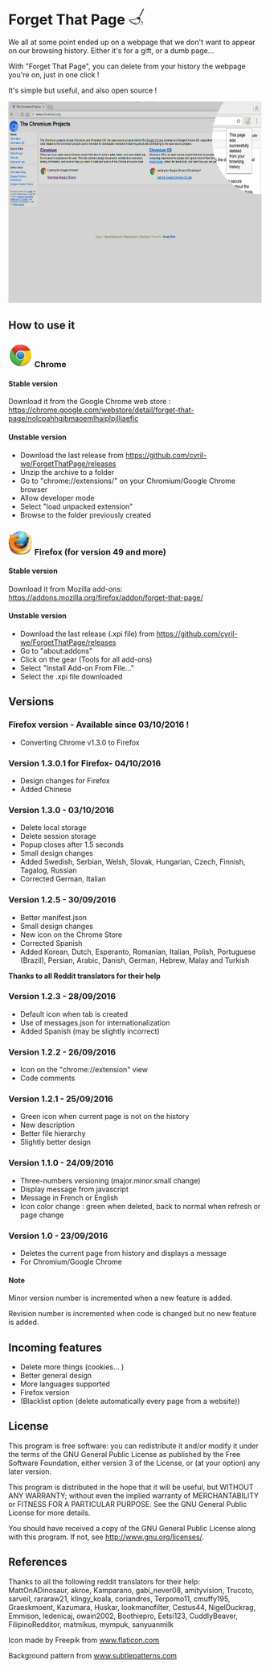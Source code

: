 # Forget That Page  <img src="chrome/img/icon/swipe32.png" />
We all at some point ended up on a webpage that we don't want to appear on our browsing history. Either it's for a gift, or a dumb page...

With "Forget That Page", you can delete from your history the webpage you're on, just in one click !

It's simple but useful, and also open source !

<img src=".images/forget-that-page-view.png" width="640" height="400"/>

## How to use it

### <img src=".images/Chrome_icon.png" /> Chrome
#### Stable version
Download it from the Google Chrome web store :
https://chrome.google.com/webstore/detail/forget-that-page/nolcpahhgjbmaoemlhaiplpjlljaefic

#### Unstable version
- Download the last release from https://github.com/cyril-we/ForgetThatPage/releases
- Unzip the archive to a folder
- Go to "chrome://extensions/" on your Chromium/Google Chrome browser
- Allow developer mode
- Select "load unpacked extension"
- Browse to the folder previously created

### <img src=".images/Firefox_icon.png" /> Firefox (for version 49 and more)
#### Stable version
Download it from Mozilla add-ons:
https://addons.mozilla.org/firefox/addon/forget-that-page/

#### Unstable version
- Download the last release (.xpi file) from https://github.com/cyril-we/ForgetThatPage/releases
- Go to "about:addons"
- Click on the gear (Tools for all add-ons)
- Select "Install Add-on From File..."
- Select the .xpi file downloaded

## Versions
### Firefox version - Available since 03/10/2016 !
- Converting Chrome v1.3.0 to Firefox

### Version 1.3.0.1 for Firefox- 04/10/2016
- Design changes for Firefox
- Added Chinese

### Version 1.3.0 - 03/10/2016
- Delete local storage
- Delete session storage
- Popup closes after 1.5 seconds
- Small design changes
- Added Swedish, Serbian, Welsh, Slovak, Hungarian, Czech, Finnish, Tagalog, Russian
- Corrected German, Italian

### Version 1.2.5 - 30/09/2016
- Better manifest.json
- Small design changes
- New icon on the Chrome Store
- Corrected Spanish
- Added Korean, Dutch, Esperanto, Romanian, Italian, Polish,
Portuguese (Brazil), Persian, Arabic, Danish, German, Hebrew,
Malay and Turkish

<b> Thanks to all Reddit translators for their help</b>

### Version 1.2.3 - 28/09/2016
- Default icon when tab is created
- Use of messages.json for internationalization
- Added Spanish (may be slightly incorrect)

### Version 1.2.2 - 26/09/2016
- Icon on the "chrome://extension" view
- Code comments

### Version 1.2.1 - 25/09/2016
- Green icon when current page is not on the history
- New description
- Better file hierarchy
- Slightly better design

### Version 1.1.0 - 24/09/2016
- Three-numbers versioning (major.minor.small change)
- Display message from javascript
- Message in French or English
- Icon color change : green when deleted, back to normal when refresh or page change

### Version 1.0 - 23/09/2016
- Deletes the current page from history and displays a message
- For Chromium/Google Chrome

#### Note
Minor version number is incremented when a new feature is added.

Revision number is incremented when code is changed but no new feature is added.

## Incoming features
- Delete more things (cookies... )
- Better general design
- More languages supported
- Firefox version
- (Blacklist option (delete automatically every page from a website))

## License
This program is free software: you can redistribute it and/or modify
it under the terms of the GNU General Public License as published by
the Free Software Foundation, either version 3 of the License, or
(at your option) any later version.

This program is distributed in the hope that it will be useful,
but WITHOUT ANY WARRANTY; without even the implied warranty of
MERCHANTABILITY or FITNESS FOR A PARTICULAR PURPOSE.  See the
GNU General Public License for more details.

You should have received a copy of the GNU General Public License
along with this program.  If not, see <http://www.gnu.org/licenses/>.

## References
Thanks to all the following reddit translators for their help:
MattOnADinosaur, akroe, Kamparano, gabi_never08, amityvision, Trucoto,
sarveil, rararaw21, klingy_koala, coriandres, Terpomo11, cmuffy195,
Graeskmoent, Kazumara, Huskar, lookmanofilter, Cestus44, NigelDuckrag,
Emmison, ledenicaj, owain2002, Boothiepro, Eetsi123, CuddlyBeaver,
FilipinoRedditor, matmikus, mympuk, sanyuanmilk

Icon made by Freepik from www.flaticon.com

Background pattern from www.subtlepatterns.com
